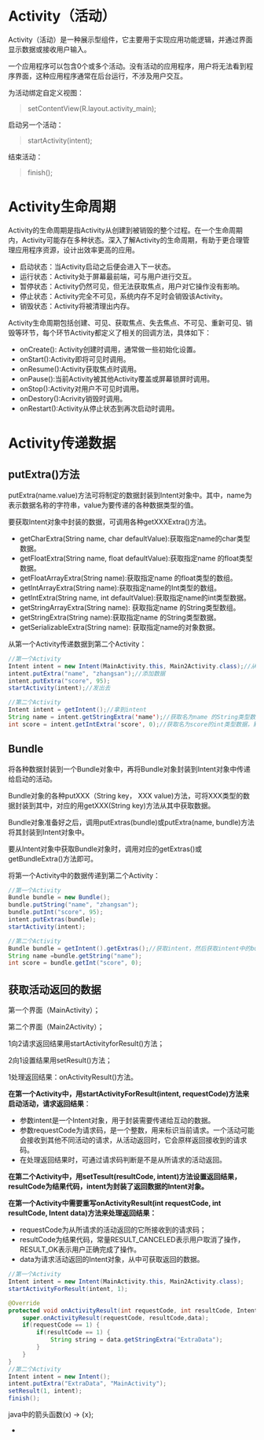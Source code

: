 # Activity（活动）

Activity（活动）是一种展示型组件，它主要用于实现应用功能逻辑，并通过界面显示数据或接收用户输入。

一个应用程序可以包含0个或多个活动。没有活动的应用程序，用户将无法看到程序界面，这种应用程序通常在后台运行，不涉及用户交互。

为活动绑定自定义视图：

> setContentView(R.layout.activity_main);

启动另一个活动：

> startActivity(intent);

结束活动：

> finish();

# Activity生命周期

Activity的生命周期是指Activity从创建到被销毁的整个过程。在一个生命周期内，Activity可能存在多种状态。深入了解Activity的生命周期，有助于更合理管理应用程序资源，设计出效率更高的应用。

- 启动状态：当Activity启动之后便会进入下一状态。
- 运行状态：Activity处于屏幕最前端，可与用户进行交互。
- 暂停状态：Activity仍然可见，但无法获取焦点，用户对它操作没有影响。
- 停止状态：Activity完全不可见，系统内存不足时会销毁该Activity。
- 销毁状态：Activity将被清理出内存。

Activity生命周期包括创建、可见、获取焦点、失去焦点、不可见、重新可见、销毁等环节，每个环节Activity都定义了相关的回调方法，具体如下：

- onCreate(): Activity创建时调用，通常做一些初始化设置。
- onStart():Activity即将可见时调用。
- onResume():Activity获取焦点时调用。
- onPause():当前Activity被其他Activity覆盖或屏幕锁屏时调用。
- onStop():Activity对用户不可见时调用。
- onDestory():Acrivity销毁时调用。
- onRestart():Activity从停止状态到再次启动时调用。

# Activity传递数据

## putExtra()方法

putExtra(name.value)方法可将制定的数据封装到Intent对象中。其中，name为表示数据名称的字符串，value为要传递的各种数据类型的值。

要获取Intent对象中封装的数据，可调用各种getXXXExtra()方法。

- getCharExtra(String name, char defaultValue):获取指定name的char类型数据。
- getFloatExtra(String name, float defaultValue):获取指定name 的float类型数据。
- getFloatArrayExtra(String name):获取指定name 的float类型的数组。
- getIntArrayExtra(String name):获取指定name的Int类型的数组。
- getIntExtra(String name, int defaultValue):获取指定name的int类型数据。
- getStringArrayExtra(String name): 获取指定name 的String类型数组。
- getStringExtra(String name):获取指定name 的String类型数据。
- getSerializableExtra(String name): 获取指定name的对象数据。

从第一个Activity传递数据到第二个Activity：

~~~java
//第一个Activity
Intent intent = new Intent(MainActivity.this, Main2Activity.class);//从哪发到哪
intent.putExtra("name", "zhangsan");//添加数据
intent.putExtra("score", 95);
startActivity(intent);//发出去

//第二个Activity
Intent intent = getIntent();//拿到intent
String name = intent.getStringExtra('name');//获取名为name 的String类型数据
int score = intent.getIntExtra('score', 0);//获取名为score的int类型数据，默认为0
~~~

## Bundle

将各种数据封装到一个Bundle对象中，再将Bundle对象封装到Intent对象中传递给启动的活动。

Bundle对象的各种putXXX（String key， XXX value)方法，可将XXX类型的数据封装到其中，对应的用getXXX(String key)方法从其中获取数据。

Bundle对象准备好之后，调用putExtras(bundle)或putExtra(name, bundle)方法将其封装到Intent对象中。

要从Intent对象中获取Bundle对象时，调用对应的getExtras()或getBundleExtra()方法即可。

将第一个Activity中的数据传递到第二个Activity：

~~~java
//第一个Activity
Bundle bundle = new Bundle();
bundle.putString("name", "zhangsan");
bundle.putInt("score", 95);
intent.putExtras(bundle);
startActivity(intent);

//第二个Activity
Bundle bundle = getIntent().getExtras();//获取intent，然后获取intent中的bundle
String name =bundle.getString("name");
int score = bundle.getInt("score", 0);
~~~

## 获取活动返回的数据

第一个界面（MainActivity）；

第二个界面（Main2Activity）；

1向2请求返回结果用startActivityforResult()方法；

2向1设置结果用setResult()方法；

1处理返回结果：onActivityResult()方法。

**在第一个Activity中，用startActivityForResult(intent, requestCode)方法来启动活动，请求返回结果**：

- 参数intent是一个Intent对象，用于封装需要传递给互动的数据。
- 参数requestCode为请求码，是一个整数，用来标识当前请求。一个活动可能会接收到其他不同活动的请求，从活动返回时，它会原样返回接收到的请求码。
- 在处理返回结果时，可通过请求码判断是不是从所请求的活动返回。

**在第二个Activity中，用setTesult(resultCode, intent)方法设置返回结果，resultCode为结果代码，intent为封装了返回数据的Intent对象。**

**在第一个Activity中需要重写onActivityResult(int requestCode, int resultCode, Intent data)方法来处理返回结果：**

- requestCode为从所请求的活动返回的它所接收到的请求码；
- resultCode为结果代码，常量RESULT_CANCELED表示用户取消了操作，RESULT_OK表示用户正确完成了操作。
- data为请求活动返回的Intent对象，从中可获取返回的数据。

~~~java
//第一个Activity
Intent intent = new Intent(MainActivity.this, Main2Activity.class);
startActivityForResult(intent, 1);

@Override
protected void onActivityResult(int requestCode, int resultCode, Intent data) {
    super.onActivityResult(requestCode, resultCode,data);
    if(requestCode == 1) {
        if(resultCode == 1) {
            String string = data.getStringExtra("ExtraData");
        }
    }
}
//第二个Activity
Intent intent = new Intent();
intent.putExtra("ExtraData", "MainActivity");
setResult(1, intent);
finish();
~~~

java中的箭头函数(x) -> {x};



*